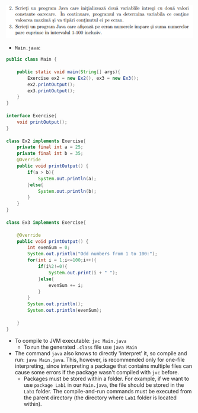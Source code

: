 ![](../Images/ExLab1.png)

- ``Main.java``:
```java
public class Main {
	
	public static void main(String[] args){
		Exercise ex2 = new Ex2(), ex3 = new Ex3();
		ex2.printOutput();
		ex3.printOutput();
	}
}

interface Exercise{
	void printOutput();
}

class Ex2 implements Exercise{
	private final int a = 25;
	private final int b = 35;
	@Override
	public void printOutput() {
		if(a > b){
			System.out.println(a);
		}else{
			System.out.println(b);
		}
	}
}

class Ex3 implements Exercise{

	@Override
	public void printOutput() {
		int evenSum = 0;
		System.out.println("Odd numbers from 1 to 100:");
		for(int i = 1;i<=100;i++){
			if(i%2!=0){
				System.out.print(i + " ");
			}else{
				evenSum += i;
			}
		}
		System.out.println();
		System.out.println(evenSum);

	}
}

```

- To compile to JVM executable: ``jvc Main.java``
	-  To run the generated ``.class`` file use ``java Main``
- The command ``java`` also knows to directly 'interpret' it, so compile and run: ``java Main.java``. This, however, is recommended only for one-file interpreting, since interpreting a package that contains multiple files can cause some errors if the package wasn't compiled with ``jvc`` before.
	- Packages must be stored within a folder. For example, if we want to use ``package Lab1`` in our ``Main.java``, the file should be stored in the ``Lab1`` folder. The compile-and-run commands must be executed from the parent directory (the directory where ``Lab1`` folder is located within). 
